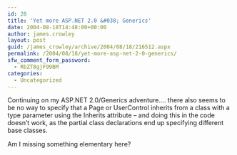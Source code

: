 ```yaml
---
id: 28
title: 'Yet more ASP.NET 2.0 &#038; Generics'
date: 2004-08-18T14:48:00+00:00
author: james.crowley
layout: post
guid: /james_crowley/archive/2004/08/18/216512.aspx
permalink: /2004/08/18/yet-more-asp-net-2-0-generics/
sfw_comment_form_password:
  - RbZT8gjF99BM
categories:
  - Uncategorized
---
```

Continuing on&nbsp;my ASP.NET 2.0/Generics adventure&#8230;. there also seems to be no way to specify that a Page or UserControl inherits from a class with a type parameter using the Inherits attribute &#8211; and doing this in the code doesn&#8217;t work, as the partial class declarations end up specifying different base classes. 

Am I missing something elementary here?